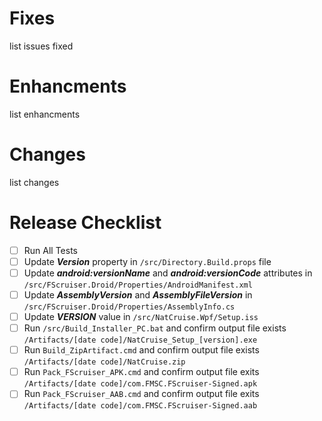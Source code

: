 # Fixes
list issues fixed

# Enhancments
list enhancments

# Changes
list changes

# Release Checklist
 - [ ] Run All Tests
 - [ ] Update _**Version**_ property in `/src/Directory.Build.props` file
 - [ ] Update _**android:versionName**_ and _**android:versionCode**_ attributes in `/src/FScruiser.Droid/Properties/AndroidManifest.xml`
 - [ ] Update _**AssemblyVersion**_ and _**AssemblyFileVersion**_ in `/src/FScruiser.Droid/Properties/AssemblyInfo.cs`
 - [ ] Update _**VERSION**_ value in `/src/NatCruise.Wpf/Setup.iss`
 - [ ] Run `/src/Build_Installer_PC.bat` and confirm output file exists `/Artifacts/[date code]/NatCruise_Setup_[version].exe`
 - [ ] Run `Build_ZipArtifact.cmd` and confirm output file exists `/Artifacts/[date code]/NatCruise.zip`
 - [ ] Run `Pack_FScruiser_APK.cmd` and confirm output file exits `/Artifacts/[date code]/com.FMSC.FScruiser-Signed.apk`
 - [ ] Run `Pack_FScruiser_AAB.cmd` and confirm output file exits `/Artifacts/[date code]/com.FMSC.FScruiser-Signed.aab`
